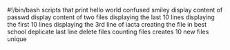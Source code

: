 #!/bin/bash
scripts that print hello world
confused smiley
display content of passwd
display content of two files
displaying the last 10 lines
displaying the first 10 lines
displaying the 3rd line of iacta
creating the file in best school
deplicate last line
delete files
counting files
creates 10 new files
unique 
